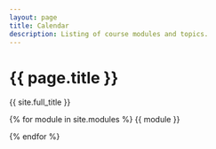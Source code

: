 ```yaml
---
layout: page
title: Calendar
description: Listing of course modules and topics.
---
```


# {{ page.title }}

{{ site.full_title }}

{% for module in site.modules %}
{{ module }}

{% endfor %}
